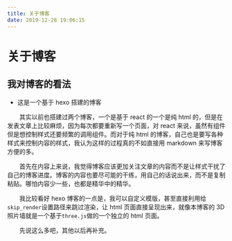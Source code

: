 ```yaml
---
title: 关于博客
date: 2019-12-28 19:06:15
---
```


# 关于博客

## 我对博客的看法

- 这是一个基于 hexo 搭建的博客

&emsp;&emsp;其实以前也搭建过两个博客，一个是基于 react 的一个是纯 html 的，但是在发表文章上比较麻烦，因为每次都要重新写一个页面，对 react 来说，虽然有组件但是想控制样式还要频繁的调用组件。而对于纯 html 的博客，自己也是要写各种样式来控制内容的样式，我认为这样的过程真的不如直接用 markdown 来写博客方便的多。

&emsp;&emsp;首先在内容上来说，我觉得博客应该更加关注文章的内容而不是让样式干扰了自己的博客进度。博客的内容也要尽可能的干练，用自己的话说出来，而不是复制粘贴。哪怕内容少一些，也都是精华中的精华。

&emsp;&emsp;我比较看好 hexo 博客的一点是，我可以自定义模版，甚至直接利用给`skip_render`设置路径来跳过渲染，让 html 页面直接呈现出来，就像本博客的 3D 照片墙就是一个基于`three.js`做的一个独立的 html 页面。

&emsp;&emsp;先说这么多吧，其他以后再补充。
